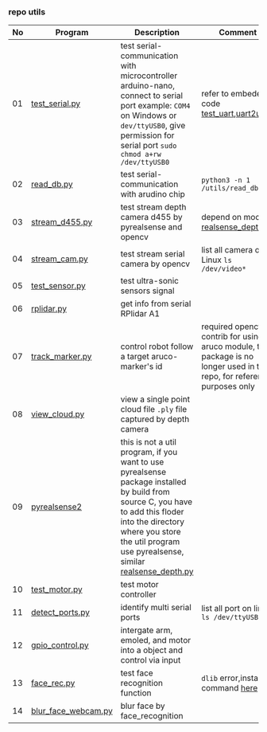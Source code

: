 ### repo utils

|No|Program|Description|Comment|
|---|---|---|---|
|01|[test_serial.py](/utils/test_serial.py)|test serial-communication with microcontroller arduino-nano, connect to serial port example: `COM4` on Windows or `dev/ttyUSB0`, give permission for serial port `sudo chmod a+rw /dev/ttyUSB0`|refer to embeded code [test_uart](https://github.com/iteam1/robot-jetboy/tree/main/embed/test_uart),[uart2uart](https://github.com/iteam1/robot-jetboy/tree/main/embed/uart2uart)|
|02|[read_db.py](/utils/read_db.py)|test serial-communication with arudino chip|`python3 -n 1 /utils/read_db.py`|
|03|[stream_d455.py](/utils/stream_d455.py)|test stream depth camera d455 by pyrealsense and opencv|depend on module [realsense_depth.py](/utils/realsense_depth.py)|
|04|[stream_cam.py](/utils/stream_cam.py)|test stream serial camera by opencv|list all camera on Linux `ls /dev/video*`|
|05|[test_sensor.py](/utils/test_sensor.py)|test ultra-sonic sensors signal||
|06|[rplidar.py](/utils/rplidar.py)|get info from serial RPlidar A1||
|07|[track_marker.py](/utils/track_marker.py)|control robot follow a target aruco-marker's id|required opencv-contrib for using aruco module, this package is no longer used in this repo, for reference purposes only|
|08|[view_cloud.py](/utils/view_cloud.py)|view a single point cloud file `.ply` file captured by depth camera||
|09|[pyrealsense2](/utils/pyrealsense2)|this is not a util program, if you want to use pyrealsense package installed by build from source C, you have to add this floder into the directory where you store the util program use pyrealsense, similar [realsense_depth.py](/utils/realsense_depth.py)||
|10|[test_motor.py](/utils/test_motor.py)|test motor controller||
|11|[detect_ports.py](/utils/detect_ports.py)|identify multi serial ports|list all port on linux `ls /dev/ttyUSB*`|
|12|[gpio_control.py](/utils/gpio_control.py)|intergate arm, emoled, and motor into a object and control via input||
|13|[face_rec.py](/utils/face_rec.py)|test face recognition function|`dlib` error,install command [here](https://github.com/iteam1/robot-jetboy/tree/main/init)|
|14|[blur_face_webcam.py](/utils/blur_face_webcam.py)|blur face by face_recognition||
